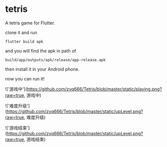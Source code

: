 # tetris

A tetris game for Flutter.

clone it and run 

 `flutter build apk`
 
 and you will find the apk in path of
 
 `build/app/outputs/apk/release/app-release.apk`
 
 then install it in your Android phone.
 
 now you can run it!
 
 !['游戏中'](https://github.com/zyq666/Tetris/blob/master/static/playing.png?raw=true, 游戏中)

 !['难度升级'](https://github.com/zyq666/Tetris/blob/master/static/upLevel.png?raw=true, 难度升级)
 
 !['游戏结束'](https://github.com/zyq666/Tetris/blob/master/static/upLevel.png?raw=true, 游戏结束)
